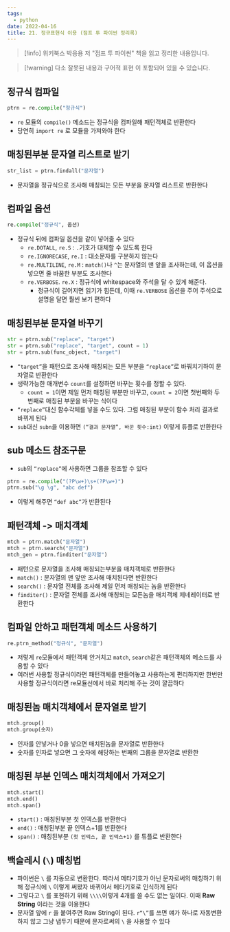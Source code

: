 ```yaml
---
tags:
  - python
date: 2022-04-16
title: 21. 정규표현식 이용 (점프 투 파이썬 정리록)
---
```

> [!info] 위키북스 박응용 저 "점프 투 파이썬" 책을 읽고 정리한 내용입니다.

> [!warning] 다소 잘못된 내용과 구어적 표현 이 포함되어 있을 수 있습니다.

## 정규식 컴파일

```python
ptrn = re.compile("정규식")
```

- `re` 모듈의 `compile()` 메소드는 정규식을 컴파일해 패턴객체로 반환한다
- 당연히 `import re` 로 모듈을 가져와야 한다

## 매칭된부분 문자열 리스트로 받기

```python
str_list = ptrn.findall("문자열")
```

- 문자열을 정규식으로 조사해 매칭되는 모든 부분을 문자열 리스트로 반환한다

## 컴파일 옵션

```python
re.compile("정규식", 옵션)
```

- 정규식 뒤에 컴파일 옵션을 같이 넣어줄 수 있다
	- `re.DOTALL`, `re.S` : `.`기호가 대체할 수 있도록 한다
	- `re.IGNORECASE`, `re.I` : 대소문자를 구분하지 않는다
	- `re.MULTILINE`, `re.M` : `match()`나 `^`는 문자열의 맨 앞을 조사하는데, 이 옵션을 넣으면 줄 바꿈한 부분도 조사한다
	- `re.VERBOSE`. `re.X` : 정규식에 whitespace와 주석을 달 수 있게 해준다.
		- 정규식이 길어지면 읽기가 힘든데, 이때 `re.VERBOSE` 옵션을 주어 주석으로 설명을 달면 훨씬 보기 편하다

## 매칭된부분 문자열 바꾸기

```python
str = ptrn.sub("replace", "target")
str = ptrn.sub("replace", "target", count = 1)
str = ptrn.sub(func_object, "target")
```

- `“target”`을 패턴으로 조사해 매칭되는 모든 부분을 `“replace”`로 바꿔치기하여 문자열로 반환한다
- 생략가능한 매개변수 `count`를 설정하면 바꾸는 횟수를 정할 수 있다.
	- `count = 1`이면 제일 먼저 매칭된 부분만 바꾸고, `count = 2`이면 첫번째와 두번째로 매칭된 부분을 바꾸는 식이다
- `“replace”`대신 함수각체를 넣을 수도 있다. 그럼 매칭된 부분이 함수 처리 결과로 바뀌게 된다
- `sub`대신 `subn`을 이용하면 `(“결과 문자열”, 바꾼 횟수:int)` 이렇게 튜플로 반환한다

## sub 메소드 참조구문

- `sub`의 `“replace”`에 사용하면 그룹을 참조할 수 있다

```python
ptrn = re.compile("(?P\w+)\s+(?P\w+)")
ptrn.sub("\g \g", "abc def")
```

- 이렇게 해주면 `“def abc”`가 반환된다

## 패턴객체 -> 매치객체

```python
mtch = ptrn.match("문자열")
mtch = ptrn.search("문자열")
mtch_gen = ptrn.finditer("문자열")
```

- 패턴으로 문자열을 조사해 매칭되는부분을 매치객체로 반환한다
- `match()` : 문자열의 맨 앞만 조사해 매치된다면 반환한다
- `search()` : 문자열 전체를 조사해 제일 먼저 매칭되는 놈을 반환한다
- `finditer()` : 문자열 전체를 조사해 매칭되는 모든놈을 매치객체 제네레이터로 반환한다

## 컴파일 안하고 패턴객체 메소드 사용하기

```python
re.ptrn_method("정규식", "문자열")
```

- 저렇게 `re`모듈에서 패턴객체 안거치고 `match`, `search`같은 패턴객체의 메소드를 사용할 수 있다
- 여러번 사용할 정규식이라면 패턴객체를 만들어놓고 사용하는게 편리하지만 한번만 사용할 정규식이라면 re모듈선에서 바로 처리해 주는 것이 깔끔하다

## 매칭된놈 매치객체에서 문자열로 받기

```python
mtch.group()
mtch.group(숫자)
```

- 인자를 안넣거나 0을 넣으면 매치된놈을 문자열로 반환한다
- 숫자를 인자로 넣으면 그 숫자에 해당하는 번째의 그룹을 문자열로 반환한

## 매칭된 부분 인덱스 매치객체에서 가져오기

```python
mtch.start()
mtch.end()
mtch.span()
```

- `start()` : 매칭된부분 첫 인덱스를 반환한다
- `end()` : 매칭된부분 끝 인덱스+1를 반환한다
- `span()` : 매칭된부분 `(첫 인덱스, 끝 인덱스+1)` 를 튜플로 반환한다

## 백슬레시 (`\`) 매칭법

- 파이썬은 `\` 를 자동으로 변환한다. 따라서 메타기호가 아닌 문자로써의 매칭하기 위해 정규식에 `\` 이렇게 써봤자 바뀌어서 메타기호로 인식하게 된다
- 그렇다고 `\` 를 표현하기 위해 `\\\\`이렇게 4개를 쓸 수도 없는 일이다. 이때 **Raw String** 이라는 것을 이용한다
- 문자열 앞에 `r` 을 붙여주면 Raw String이 된다. `r“\”`를 쓰면 얘가 하나로 자동변환하지 않고 그냥 냅두기 때문에 문자로써의 `\` 을 사용할 수 있다